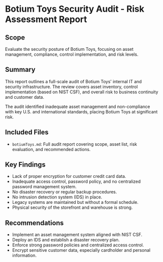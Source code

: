 # Botium Toys Security Audit - Risk Assessment Report

## Scope
Evaluate the security posture of Botium Toys, focusing on asset management, compliance, control implementation, and risk levels.

## Summary
This report outlines a full-scale audit of Botium Toys' internal IT and security infrastructure. The review covers asset inventory, control implementation (based on NIST CSF), and overall risk to business continuity and customer data.

The audit identified inadequate asset management and non-compliance with key U.S. and international standards, placing Botium Toys at significant risk.

## Included Files
- `botiumToys.md`: Full audit report covering scope, asset list, risk evaluation, and recommended actions.

## Key Findings
- Lack of proper encryption for customer credit card data.
- Inadequate access control, password policy, and no centralized password management system.
- No disaster recovery or regular backup procedures.
- No intrusion detection system (IDS) in place.
- Legacy systems are maintained but without a formal schedule.
- Physical security of the storefront and warehouse is strong.

## Recommendations
- Implement an asset management system aligned with NIST CSF.
- Deploy an IDS and establish a disaster recovery plan.
- Enforce strong password policies and centralized access control.
- Encrypt sensitive customer data, especially cardholder and personal information.
